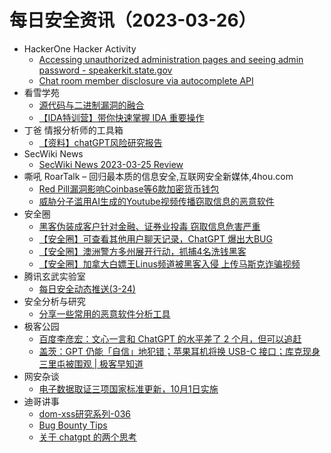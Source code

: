 # 每日安全资讯（2023-03-26）

- HackerOne Hacker Activity
  - [Accessing unauthorized administration pages and seeing admin password - speakerkit.state.gov](https://hackerone.com/reports/1806387)
  - [Chat room member disclosure via autocomplete API](https://hackerone.com/reports/1850407)
- 看雪学苑
  - [源代码与二进制漏洞的融合](https://mp.weixin.qq.com/s?__biz=MjM5NTc2MDYxMw==&mid=2458499499&idx=1&sn=b9163880e1d230947cb4c7011d6618c2&chksm=b18e892186f9003768dc8d960ed3181f73eeca2b3998bd00fd2d97f0a22cbac13db4d9f05aa6&scene=58&subscene=0#rd)
  - [【IDA特训营】带你快速掌握 IDA 重要操作](https://mp.weixin.qq.com/s?__biz=MjM5NTc2MDYxMw==&mid=2458499499&idx=2&sn=48646358009691582d8b62bf77703b0a&chksm=b18e892186f9003733b731fa8ac373ecb82f9aec72f1b54991b5b80e1cc05ea2df97ef1e8c65&scene=58&subscene=0#rd)
- 丁爸 情报分析师的工具箱
  - [【资料】chatGPT风险研究报告](https://mp.weixin.qq.com/s?__biz=MzI2MTE0NTE3Mw==&mid=2651135529&idx=1&sn=c5adb3f716780c3ee5bc121669d76e73&chksm=f1af6913c6d8e005953367dad4057503391937eaa6f69ad7cd26f265fe544d6e5c9d6d586008&scene=58&subscene=0#rd)
- SecWiki News
  - [SecWiki News 2023-03-25 Review](http://www.sec-wiki.com/?2023-03-25)
- 嘶吼 RoarTalk – 回归最本质的信息安全,互联网安全新媒体,4hou.com
  - [Red Pill漏洞影响Coinbase等6款加密货币钱包](https://www.4hou.com/posts/pVr6)
  - [威胁分子滥用AI生成的Youtube视频传播窃取信息的恶意软件](https://www.4hou.com/posts/mXLO)
- 安全圈
  - [黑客伪装成客户针对金融、证券业投毒 窃取信息危害严重](https://mp.weixin.qq.com/s?__biz=MzIzMzE4NDU1OQ==&mid=2652031823&idx=1&sn=79fb31875844af0beeb5e299c2f39700&chksm=f36fe70fc4186e196fc786035e725f2574eaf160d947308b0023ec76445f284c7b547cbf1dcb&scene=58&subscene=0#rd)
  - [【安全圈】可查看其他用户聊天记录，ChatGPT 爆出大BUG](https://mp.weixin.qq.com/s?__biz=MzIzMzE4NDU1OQ==&mid=2652031823&idx=2&sn=cde6a2e25bb9d385c0a244b1073f342f&chksm=f36fe70fc4186e19ef561481d0cd358b855083fcfe52d5196b50675116366d1b1a0079afbcb0&scene=58&subscene=0#rd)
  - [【安全圈】澳洲警方多州展开行动，抓捕4名洗钱黑客](https://mp.weixin.qq.com/s?__biz=MzIzMzE4NDU1OQ==&mid=2652031823&idx=3&sn=0efc9452df93f04ee3d864b8166e57c5&chksm=f36fe70fc4186e195a00abca05f9260b76ce88102414ddbf3f566a8daf1130c4e03d74abf033&scene=58&subscene=0#rd)
  - [【安全圈】加拿大白嫖王Linus频道被黑客入侵 上传马斯克诈骗视频](https://mp.weixin.qq.com/s?__biz=MzIzMzE4NDU1OQ==&mid=2652031823&idx=4&sn=949ba2c6a28971ea1c49773ad5f1ab77&chksm=f36fe70fc4186e193942665ff9b601ff38177a16b72928554f693f7955412cb752176b9c23a0&scene=58&subscene=0#rd)
- 腾讯玄武实验室
  - [每日安全动态推送(3-24)](https://mp.weixin.qq.com/s/fyuZK-2MYmG-hvdbMx_euQ)
- 安全分析与研究
  - [分享一些常用的恶意软件分析工具](https://mp.weixin.qq.com/s?__biz=MzA4ODEyODA3MQ==&mid=2247487636&idx=1&sn=342934e5128cc540a462ca5213baf917&chksm=902fbfbca75836aaa2b8711fa00d92534ab03fcab2101e74606f826db53c81593a220559a3cf&scene=58&subscene=0#rd)
- 极客公园
  - [百度李彦宏：文心一言和 ChatGPT 的水平差了 2 个月，但可以追赶](https://mp.weixin.qq.com/s?__biz=MTMwNDMwODQ0MQ==&mid=2652986842&idx=1&sn=1e46c1eddd1ea4105d1804fa140875a7&chksm=7e54206c4923a97ae6d81b8b50b7deb1641b8828b7b0e846d913c14c7198a3e7df7b36a4b0fc&scene=58&subscene=0#rd)
  - [盖茨：GPT 仍能「自信」地犯错；苹果耳机将换 USB-C 接口；库克现身三里屯被围观 | 极客早知道](https://mp.weixin.qq.com/s?__biz=MTMwNDMwODQ0MQ==&mid=2652986828&idx=1&sn=1ca14f8903a45d9ab25abeafeebda37f&chksm=7e54207a4923a96cd7c62d102a7515a529be691d1f51207f780918a7b31ecb651d422dad1a8a&scene=58&subscene=0#rd)
- 网安杂谈
  - [电子数据取证三项国家标准更新，10月1日实施](https://mp.weixin.qq.com/s?__biz=MzAwMTMzMDUwNg==&mid=2650887292&idx=1&sn=9b68fcfcdb32ee9450a8b1092e6c8854&chksm=812ea859b659214fba8814be2e39e707acf2baf1438bc09d18449b8d2818a12586e2de84812a&scene=58&subscene=0#rd)
- 迪哥讲事
  - [dom-xss研究系列-036](https://mp.weixin.qq.com/s?__biz=MzIzMTIzNTM0MA==&mid=2247488323&idx=1&sn=437ed556e2f63cbac3efecf85a8f2ca3&chksm=e8a61920dfd19036f944937f8c297113baddc33f63a20af82b0e7acc714f5d4e8b79f6c53ced&scene=58&subscene=0#rd)
  - [Bug Bounty Tips](https://mp.weixin.qq.com/s?__biz=MzIzMTIzNTM0MA==&mid=2247488323&idx=2&sn=03e10303c004abc7711d23387e62cd29&chksm=e8a61920dfd190367dda8129c67a83ed38060162e8a0c3b652a3b2f122756bfdf04221e52b44&scene=58&subscene=0#rd)
  - [关于 chatgpt 的两个思考](https://mp.weixin.qq.com/s?__biz=MzIzMTIzNTM0MA==&mid=2247488323&idx=3&sn=ca178c2333c06b2f9b6efe4bd751855e&chksm=e8a61920dfd1903619686dbf8d3df934f8daaab07ede3f75699592be3c0d80a39cb7485f4c40&scene=58&subscene=0#rd)
